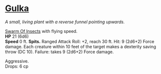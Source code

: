 # [Gulka](https://hollowknight.wiki/w/Gulka)

*A small, living plant with a reverse funnel pointing upwards.*

[Swarm Of Insects](https://5e.tools/bestiary.html#swarm%20of%20insects_xmm) with flying speed.  
**HP** 21 (6d6)  
**Speed** 0 ft.
**Spits.** Ranged Attack Roll: +2, reach 30 ft. Hit: 9 (2d6+2) Force damage. Each creature within 10 feet of the target makes a dexterity saving throw (DC 10). Failure: takes 9 (2d6+2) Force damage.

Aggressive.  
Drops: 6 cp  
